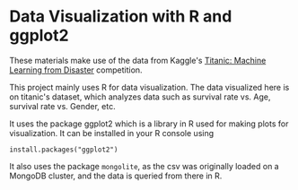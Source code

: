 # Data Visualization with R and ggplot2

These materials make use of the data from Kaggle's [Titanic: Machine Learning from Disaster](https://www.kaggle.com/c/titanic) competition.

This project mainly uses R for data visualization. The data visualized here is on titanic's dataset, which analyzes data such as survival rate vs. Age, survival rate vs. Gender, etc.

It uses the package ggplot2 which is a library in R used for making plots for visualization.
It can be installed in your R console using

```
install.packages("ggplot2")
```

It also uses the package `mongolite`, as the csv was originally loaded on a MongoDB cluster, and the data is queried from there in R.
